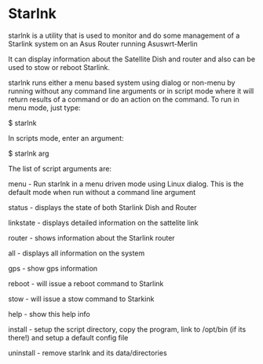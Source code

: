 # Starlnk
starlnk is a utility that is used to monitor and do some management of a Starlink system on an Asus Router running Asuswrt-Merlin

It can display information about the Satellite Dish and router and also can be used to stow or reboot Starlink.

starlnk runs either a menu based system using dialog or non-menu by running without any command line
arguments or in script mode where it will return results of a command or do an
action on the command.
To run in menu mode, just type:

$ starlnk

In scripts mode, enter an argument:

$ starlnk arg

The list of script arguments are:

menu    - Run starlnk in a menu driven mode using Linux dialog. This is the default
          mode when run without a command line argument

status - displays the state of both Starlink Dish and Router

linkstate - displays detailed information on the sattelite link

router - shows information about the Starlink router

all - displays all information on the system

gps - show gps information

reboot - will issue a reboot command to Starlink

stow - will issue a stow command to Starkink

help - show this help info

install - setup the script directory, copy the program, link to /opt/bin (if its
                 there!) and setup a default config file

uninstall - remove starlnk and its data/directories

